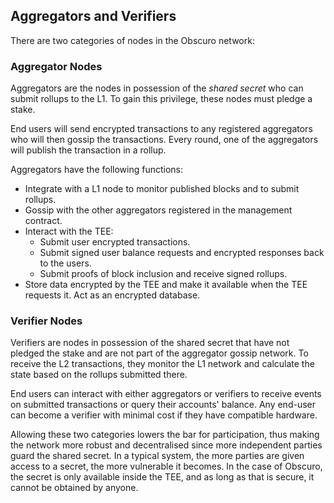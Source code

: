 ## Aggregators and Verifiers
There are two categories of nodes in the Obscuro network:

### Aggregator Nodes
Aggregators are the nodes in possession of the _shared secret_ who can submit rollups to the L1. To gain this privilege, these nodes must pledge a stake.

End users will send encrypted transactions to any registered aggregators who will then gossip the transactions. Every round, one of the aggregators will publish the transaction in a rollup.

Aggregators have the following functions:
* Integrate with a L1 node to monitor published blocks and to submit rollups.
* Gossip with the other aggregators registered in the management contract.
* Interact with the TEE:
    - Submit user encrypted transactions.
    - Submit signed user balance requests and encrypted responses back to the users.
    - Submit proofs of block inclusion and receive signed rollups.
* Store data encrypted by the TEE and make it available when the TEE requests it. Act as an encrypted database.

### Verifier Nodes
Verifiers are nodes in possession of the shared secret that have not pledged the stake and are not part of the aggregator gossip network. To receive the L2 transactions, they monitor the L1 network and calculate the state based on the rollups submitted there.

End users can interact with either aggregators or verifiers to receive events on submitted transactions or query their accounts' balance. Any end-user can become a verifier with minimal cost if they have compatible hardware.

Allowing these two categories lowers the bar for participation, thus making the network more robust and decentralised since more independent parties guard the shared secret. In a typical system, the more parties are given access to a secret, the more vulnerable it becomes. In the case of Obscuro, the secret is only available inside the TEE, and as long as that is secure, it cannot be obtained by anyone.